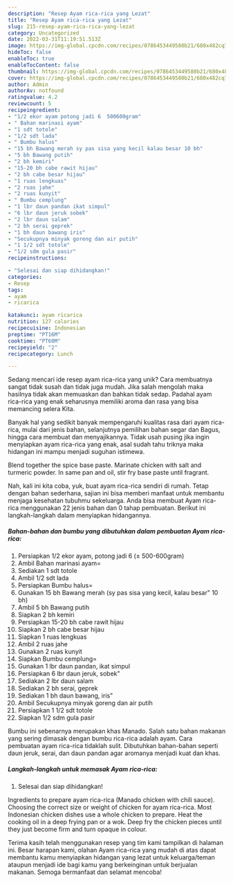 ```yaml
---
description: "Resep Ayam rica-rica yang Lezat"
title: "Resep Ayam rica-rica yang Lezat"
slug: 215-resep-ayam-rica-rica-yang-lezat
category: Uncategorized
date: 2022-03-31T11:19:51.513Z
image: https://img-global.cpcdn.com/recipes/0786453449580b21/680x482cq70/ayam-rica-rica-foto-resep-utama.jpg
hideToc: false
enableToc: true
enableTocContent: false
thumbnail: https://img-global.cpcdn.com/recipes/0786453449580b21/680x482cq70/ayam-rica-rica-foto-resep-utama.jpg
cover: https://img-global.cpcdn.com/recipes/0786453449580b21/680x482cq70/ayam-rica-rica-foto-resep-utama.jpg
author: Admin
authorAv: notfound
ratingvalue: 4.2
reviewcount: 5
recipeingredient:
- "1/2 ekor ayam potong jadi 6  500600gram"
- " Bahan marinasi ayam"
- "1 sdt totole"
- "1/2 sdt lada"
- " Bumbu halus"
- "15 bh Bawang merah sy pas sisa yang kecil kalau besar 10 bh"
- "5 bh Bawang putih"
- "2 bh kemiri"
- "15-20 bh cabe rawit hijau"
- "2 bh cabe besar hijau"
- "1 ruas lengkuas"
- "2 ruas jahe"
- "2 ruas kunyit"
- " Bumbu cemplung"
- "1 lbr daun pandan ikat simpul"
- "6 lbr daun jeruk sobek"
- "2 lbr daun salam"
- "2 bh serai geprek"
- "1 bh daun bawang iris"
- "Secukupnya minyak goreng dan air putih"
- "1 1/2 sdt totole"
- "1/2 sdm gula pasir"
recipeinstructions:

- "Selesai dan siap dihidangkan!"
categories:
- Resep
tags:
- ayam
- ricarica

katakunci: ayam ricarica 
nutrition: 127 calories
recipecuisine: Indonesian
preptime: "PT16M"
cooktime: "PT60M"
recipeyield: "2"
recipecategory: Lunch

---
```





Sedang mencari ide resep ayam rica-rica yang unik? Cara membuatnya sangat tidak susah dan tidak juga mudah. Jika salah mengolah maka hasilnya tidak akan memuaskan dan bahkan tidak sedap. Padahal ayam rica-rica yang enak seharusnya memiliki aroma dan rasa yang bisa memancing selera Kita.





Banyak hal yang sedikit banyak mempengaruhi kualitas rasa dari ayam rica-rica, mulai dari jenis bahan, selanjutnya pemilihan bahan segar dan Bagus, hingga cara membuat dan menyajikannya. Tidak usah pusing jika ingin menyiapkan ayam rica-rica yang enak,      asal sudah tahu triknya maka hidangan ini mampu menjadi suguhan istimewa.














Blend together the spice base paste. Marinate chicken with salt and turmeric powder. In same pan and oil, stir fry base paste until fragrant.






Nah, kali ini kita coba, yuk, buat ayam rica-rica sendiri di rumah. Tetap dengan bahan sederhana, sajian ini bisa memberi manfaat untuk membantu menjaga kesehatan tubuhmu sekeluarga. Anda bisa membuat Ayam rica-rica menggunakan 22 jenis bahan dan 0 tahap pembuatan. Berikut ini langkah-langkah dalam menyiapkan hidangannya.

<!--inarticleads1-->

##### Bahan-bahan dan bumbu yang dibutuhkan dalam pembuatan Ayam rica-rica:

1. Persiapkan 1/2 ekor ayam, potong jadi 6 (± 500-600gram)
1. Ambil  Bahan marinasi ayam=
1. Sediakan 1 sdt totole
1. Ambil 1/2 sdt lada
1. Persiapkan  Bumbu halus=
1. Gunakan 15 bh Bawang merah (sy pas sisa yang kecil, kalau besar&#34; 10 bh)
1. Ambil 5 bh Bawang putih
1. Siapkan 2 bh kemiri
1. Persiapkan 15-20 bh cabe rawit hijau
1. Siapkan 2 bh cabe besar hijau
1. Siapkan 1 ruas lengkuas
1. Ambil 2 ruas jahe
1. Gunakan 2 ruas kunyit
1. Siapkan  Bumbu cemplung=
1. Gunakan 1 lbr daun pandan, ikat simpul
1. Persiapkan 6 lbr daun jeruk, sobek&#34;
1. Sediakan 2 lbr daun salam
1. Sediakan 2 bh serai, geprek
1. Sediakan 1 bh daun bawang, iris&#34;
1. Ambil Secukupnya minyak goreng dan air putih
1. Persiapkan 1 1/2 sdt totole
1. Siapkan 1/2 sdm gula pasir


Bumbu ini sebenarnya merupakan khas Manado. Salah satu bahan makanan yang sering dimasak dengan bumbu rica-rica adalah ayam. Cara pembuatan ayam rica-rica tidaklah sulit. Dibutuhkan bahan-bahan seperti daun jeruk, serai, dan daun pandan agar aromanya menjadi kuat dan khas. 

<!--inarticleads2-->

##### Langkah-langkah untuk memasak Ayam rica-rica:


1. Selesai dan siap dihidangkan!

Ingredients to prepare ayam rica-rica (Manado chicken with chili sauce). Choosing the correct size or weight of chicken for ayam rica-rica. Most Indonesian chicken dishes use a whole chicken to prepare. Heat the cooking oil in a deep frying pan or a wok. Deep fry the chicken pieces until they just become firm and turn opaque in colour. 

Terima kasih telah menggunakan resep yang tim kami tampilkan di halaman ini. Besar harapan kami, olahan Ayam rica-rica yang mudah di atas dapat membantu kamu menyiapkan hidangan yang lezat untuk keluarga/teman ataupun menjadi ide bagi kamu yang berkeinginan untuk berjualan makanan. Semoga bermanfaat dan selamat mencoba!

